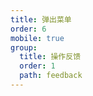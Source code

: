 ```yaml
---
title: 弹出菜单
order: 6
mobile: true
group:
  title: 操作反馈
  order: 1
  path: feedback
---
```


<code src="../demo/PopMenu.jsx"></code>
<API src="../src/PopMenu.tsx"></API>
